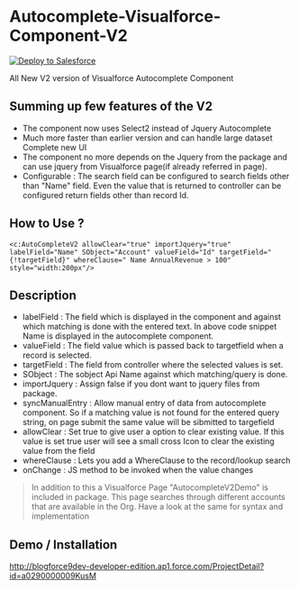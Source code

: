 Autocomplete-Visualforce-Component-V2
=====================================
<a href="https://githubsfdeploy.herokuapp.com?owner=avinava&repo=Autocomplete-Visualforce-Component-V2">
  <img alt="Deploy to Salesforce"
       src="https://raw.githubusercontent.com/afawcett/githubsfdeploy/master/src/main/webapp/resources/img/deploy.png">
</a>

All New V2 version of Visualforce Autocomplete Component


Summing up few features of the V2
-

* The component now uses Select2 instead of Jquery Autocomplete
* Much more faster than earlier version and can handle large dataset
Complete new UI
* The component no more depends on the Jquery from the package and can use jquery from Visualforce page(if already referred in page).
* Configurable : The search field can be configured to search fields other than "Name" field. Even the value that is returned to controller can be configured return fields other than record Id.

How to Use ?
-
```
<c:AutoCompleteV2 allowClear="true" importJquery="true" labelField="Name" SObject="Account" valueField="Id" targetField="{!targetField}" whereClause=" Name AnnualRevenue > 100" style="width:200px"/>  
```
Description
-
* labelField : The field which is displayed in the component  and against which matching is done with the entered text. In above code snippet Name is displayed in the autocomplete component.
* valueField : The field value which is passed back to targetfield when a record is selected.
* targetField : The field from controller where the selected values is set.
* SObject : The sobject Api Name against which matching/query is done.
* importJquery : Assign false if you dont want to jquery files from package.
* syncManualEntry : Allow manual entry of data from autocomplete component. So if a matching value is not found for the entered query string, on page submit the same value will be sibmitted to targefield
* allowClear : Set true to give user a option to clear existing value. If this value is set true user will see a small cross Icon to clear the existing value from the field
* whereClause : Lets you add a WhereClause to the record/lookup search
* onChange : JS method to be invoked when the value changes

> In addition to this a Visualforce Page "AutocompleteV2Demo" is included in package. This page searches through different accounts that are available in the Org. Have a look at the same for syntax and implementation

Demo / Installation
-

http://blogforce9dev-developer-edition.ap1.force.com/ProjectDetail?id=a0290000009KusM
